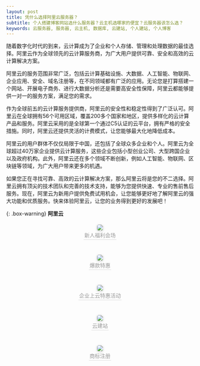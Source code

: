 ```yaml
---
layout: post
title: 凭什么选择阿里云服务器？
subtitle: 个人搭建博客网站选什么服务器？云主机选哪家的便宜？云服务器该怎么选？
keywords: 云服务器, 服务器, 云主机, 数据库, 云建站, 个人建站, 个人博客
---
```



随着数字化时代的到来，云计算成为了企业和个人存储、管理和处理数据的最佳选择。阿里云作为全球领先的云计算服务商，为广大用户提供可靠、安全和高效的云计算解决方案。

阿里云的服务范围非常广泛，包括云计算基础设施、大数据、人工智能、物联网、企业应用、安全、域名注册等，在不同领域都有广泛的应用。无论您是打算搭建一个网站、开展电子商务、进行大数据分析还是需要高安全性保障，阿里云都能够提供一对一的服务方案，满足您的需求。

作为全球前五的云计算服务提供商，阿里云的安全性和稳定性得到了广泛认可。阿里云在全球拥有56个可用区域，覆盖200多个国家和地区，提供多样化的云计算产品和服务。阿里云采用的是全球第一个通过C5认证的云平台，拥有严格的安全措施。同时，阿里云还提供灵活的计费模式，让您能够最大化地降低成本。

阿里云的用户群体不仅仅局限于中国，还包括了全球众多企业和个人。阿里云为全球超过40万家企业提供云计算服务，这些企业包括小型创业公司、大型跨国企业以及政府机构。此外，阿里云还在多个领域不断创新，例如人工智能、物联网、区块链等领域，为广大用户带来更多的机遇。

如果您正在寻找可靠、高效的云计算解决方案，那么阿里云将是您的不二选择。阿里云拥有顶尖的技术团队和完善的技术支持，能够为您提供快速、专业的售前售后服务。现在，阿里云为新用户提供免费试用机会，让您能够更好地了解阿里云的强大功能和优质服务。快来体验阿里云，让您的业务得到更好的发展吧！

{: .box-warning}
**阿里云**

<!--新人福利会场-->
<center style="margin-bottom: 40px; margin-top: 20px">
	<a target="_blank"  href="https://www.aliyun.com/activity/new?source=5176.11533457&userCode=j6bryttg">
    <img style="border-radius: 0.3125em;
    box-shadow: 0 2px 4px 0 rgba(34,36,38,.12),0 2px 10px 0 rgba(34,36,38,.08);" 
    src="https://s1.ax1x.com/2022/09/28/xeQKRs.jpg">
    <br>
    <div style="color:orange; border-bottom: 1px solid #d9d9d9;
    display: inline-block;
    color: #999;
    padding: 2px;">新人福利会场</div>
    </a>
</center>

<!--爆款特惠-->
<center style="margin-bottom: 40px; margin-top: 20px">
	<a target="_blank"  href="https://www.aliyun.com/activity/daily/bestoffer?source=5176.11533457&userCode=j6bryttg">
    <img style="border-radius: 0.3125em;
    box-shadow: 0 2px 4px 0 rgba(34,36,38,.12),0 2px 10px 0 rgba(34,36,38,.08);" 
    src="https://s1.ax1x.com/2022/09/28/xeQaW9.jpg">
    <br>
    <div style="color:orange; border-bottom: 1px solid #d9d9d9;
    display: inline-block;
    color: #999;
    padding: 2px;">爆款特惠</div>
    </a>
</center>

<!--企业上云特惠活动-->
<center style="margin-bottom: 40px; margin-top: 20px">
	<a target="_blank"  href="https://www.aliyun.com/page-source/developer/important_features/plan/enterprise?source=5176.11533457&userCode=j6bryttg">
    <img style="border-radius: 0.3125em;
    box-shadow: 0 2px 4px 0 rgba(34,36,38,.12),0 2px 10px 0 rgba(34,36,38,.08);" 
    src="https://s1.ax1x.com/2022/09/28/xeQ3LV.png">
    <br>
    <div style="color:orange; border-bottom: 1px solid #d9d9d9;
    display: inline-block;
    color: #999;
    padding: 2px;">企业上云特惠活动</div>
    </a>
</center>


<!--云建站-->
<center style="margin-bottom: 40px; margin-top: 20px">
	<a target="_blank"  href="https://ac.aliyun.com/application/webdesign/sumei?source=5176.11533457&userCode=j6bryttg">
    <img style="border-radius: 0.3125em;
    box-shadow: 0 2px 4px 0 rgba(34,36,38,.12),0 2px 10px 0 rgba(34,36,38,.08);" 
    src="https://s1.ax1x.com/2022/09/28/xeQLWj.jpg">
    <br>
    <div style="color:orange; border-bottom: 1px solid #d9d9d9;
    display: inline-block;
    color: #999;
    padding: 2px;">云建站</div>
    </a>
</center>


<!--商标注册-->
<center style="margin-bottom: 40px; margin-top: 20px">
	<a target="_blank"  href="https://tm.aliyun.com/?source=5176.11533457&userCode=j6bryttg">
    <img style="border-radius: 0.3125em;
    box-shadow: 0 2px 4px 0 rgba(34,36,38,.12),0 2px 10px 0 rgba(34,36,38,.08);" 
    src="https://s1.ax1x.com/2022/09/28/xeQ4yt.jpg">
    <br>
    <div style="color:orange; border-bottom: 1px solid #d9d9d9;
    display: inline-block;
    color: #999;
    padding: 2px;">商标注册</div>
    </a>
</center>